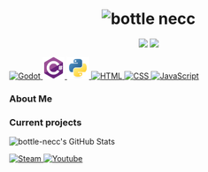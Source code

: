 <h1 align="center"><img src="https://readme-typing-svg.herokuapp.com?font=Libre+Barcode+39+Text&size=40&duration=5000&pause=10000&color=FFFFFF&background=49FF3200&center=true&repeat=true&random=false&width=435&lines=BOTTLE+NECC" alt="bottle necc" /></a></h1>

<p align="center"> <img src="https://github-readme-stats.vercel.app/api?username=bottle-necc&theme=ambient_gradient" height="200px">
<img src="https://github-readme-stats.vercel.app/api/top-langs/?username=bottle-necc&layout=donut&theme=ambient_gradient" height="200px"> </p>
<p align="left"> <a href="https://godotengine.org/" target="_blank" rel="noferrer"> <img src="https://upload.wikimedia.org/wikipedia/commons/6/6a/Godot_icon.svg" alt="Godot" width="40" height="40"> </a> 
<a href="https://www.w3schools.com/cs/" target="_blank" rel="noreferrer"> <img src="https://raw.githubusercontent.com/devicons/devicon/master/icons/csharp/csharp-original.svg" alt="C#" width="40" height="40"/> </a> 
<a href="https://www.python.org" target="_blank" rel="noreferrer"> <img src="https://raw.githubusercontent.com/devicons/devicon/master/icons/python/python-original.svg" alt="Python" width="40" height="40"/> </a> 
<a href="https://www.w3schools.com/html/" target="_blank" rel="noreferrer"> <img src="https://seeklogo.com/images/H/html5-without-wordmark-color-logo-14D252D878-seeklogo.com.png" alt="HTML" width="40" height="40"/> </a>
<a href="https://www.w3schools.com/css/" target="_blank" rel="noreferrer"> <img src="https://cdn.iconscout.com/icon/free/png-256/free-css-131-722685.png" alt="CSS" width="40" height="40"/> </a>
<a href="https://www.w3schools.com/js/default.asp" target="_blank" rel="noreferrer"> <img src="https://upload.wikimedia.org/wikipedia/commons/6/6a/JavaScript-logo.png" alt="JavaScript" width="40" height="40"/> </a>
</p>

<h3>About Me</h3>


<h3>Current projects</h3>
<img src="https://github-readme-stats.vercel.app/api/pin/?username=bottle-necc&repo=Fastpaced-FPS-Game&theme=ambient_gradient" alt="bottle-necc's GitHub Stats" />

<p>
<a href="https://steamcommunity.com/id/bottle_necc" target="_blank" rel="noreferrer"> <img src="https://img.shields.io/static/v1?message=Steam&logo=steam&label=&color=1B2838&logoColor=white&labelColor=&style=for-the-badge" height="35" alt="Steam">
<a href="https://www.youtube.com/@bottlenecc" target="_blank" rel="noreferrer"> <img src="https://img.shields.io/static/v1?message=Youtube&logo=youtube&label=&color=FF0000&logoColor=white&labelColor=&style=for-the-badge" height="35" alt="Youtube">
</p>
